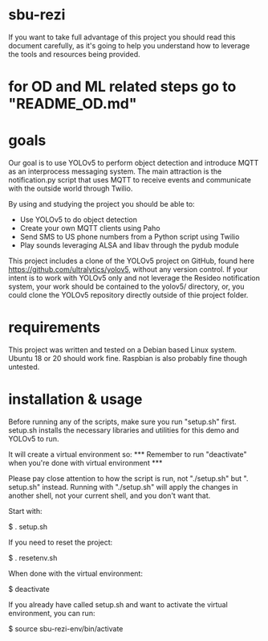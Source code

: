# sbu-rezi


If you want to take full advantage of this project you should read this 
document carefully, as it's going to help you understand how to leverage the 
tools and resources being provided.


# for OD and ML related steps go to "README_OD.md"

# goals


Our goal is to use YOLOv5 to perform object detection and introduce MQTT as an
 interprocess messaging system. The main attraction is the notification.py 
script that uses MQTT to receive events and communicate with the outside world 
through Twilio.


By using and studying the project you should be able to:
- Use YOLOv5 to do object detection
- Create your own MQTT clients using Paho
- Send SMS to US phone numbers from a Python script using Twilio
- Play sounds leveraging ALSA and libav through the pydub module


This project includes a clone of the YOLOv5 project on GitHub, found here 
https://github.com/ultralytics/yolov5, without any version control. If your 
intent is to work with YOLOv5 only and not leverage the Resideo notification 
system, your work should be contained to the yolov5/ directory, or, you could 
clone the YOLOv5 repository directly outside of thie project folder.


# requirements


This project was written and tested on a Debian based Linux system. Ubuntu 18 
or 20 should work fine. Raspbian is also probably fine though untested.


# installation & usage


Before running any of the scripts, make sure you run "setup.sh" first.
setup.sh installs the necessary libraries and utilities for this demo and 
YOLOv5 to run.


It will create a virtual environment so:
*** Remember to run "deactivate" when you're done with virtual environment ***


Please pay close attention to how the script is run, not "./setup.sh" but 
". setup.sh" instead. Running with "./setup.sh" will apply the changes in 
another shell, not your current shell, and you don't want that.


Start with:

$ . setup.sh


If you need to reset the project:

$ . resetenv.sh


When done with the virtual environment:

$ deactivate


If you already have called setup.sh and want to activate the virtual 
environment, you can run:

$ source sbu-rezi-env/bin/activate
